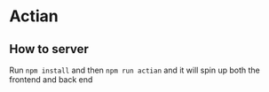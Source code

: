# Actian

## How to server

Run `npm install` and then `npm run actian` and it will spin up both the frontend and back end
